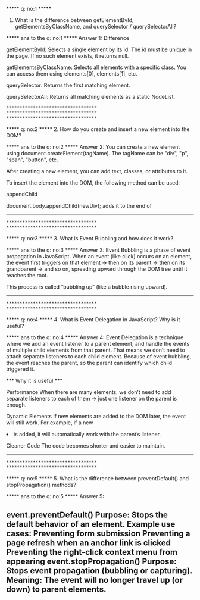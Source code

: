 
***** q: no:1 *****
1. What is the difference between getElementById, getElementsByClassName, and querySelector / querySelectorAll?

***** ans to the q: no:1 *****
Answer 1: Difference

getElementById: Selects a single element by its id. The id must be unique in the page. If no such element exists, it returns null.

getElementsByClassName: Selects all elements with a specific class. You can access them using elements[0], elements[1], etc.

querySelector: Returns the first matching element.

querySelectorAll: Returns all matching elements as a static NodeList.







    **********************************
    **********************************
    **********************************







***** q: no:2 *****
2. How do you create and insert a new element into the DOM?

***** ans to the q: no:2 *****
Answer 2:
You can create a new element using document.createElement(tagName).
The tagName can be "div", "p", "span", "button", etc.

After creating a new element, you can add text, classes, or attributes to it.

To insert the element into the DOM, the following method can be used:

appendChild

document.body.appendChild(newDiv); adds it to the end of <body>






**********************************
    **********************************
    **********************************






***** q: no:3 *****
3. What is Event Bubbling and how does it work?

***** ans to the q: no:3 *****
Answer 3:
Event Bubbling is a phase of event propagation in JavaScript.
When an event (like click) occurs on an element, the event first triggers on that element → then on its parent → then on its grandparent → and so on, spreading upward through the DOM tree until it reaches the root.

This process is called “bubbling up” (like a bubble rising upward).





**********************************
    **********************************
    **********************************






***** q: no:4 *****
4. What is Event Delegation in JavaScript? Why is it useful?

***** ans to the q: no:4 *****
Answer 4:
Event Delegation is a technique where we add an event listener to a parent element, and handle the events of multiple child elements from that parent.
That means we don’t need to attach separate listeners to each child element.
Because of event bubbling, the event reaches the parent, so the parent can identify which child triggered it.

*** Why it is useful ***

Performance
When there are many elements, we don’t need to add separate listeners to each of them → just one listener on the parent is enough.

Dynamic Elements
If new elements are added to the DOM later, the event will still work.
For example, if a new <li> is added, it will automatically work with the parent’s listener.

Cleaner Code
The code becomes shorter and easier to maintain.






**********************************
    **********************************
    **********************************





***** q: no:5 *****
5. What is the difference between preventDefault() and stopPropagation() methods?

***** ans to the q: no:5 *****
Answer 5:

event.preventDefault()
Purpose: Stops the default behavior of an element.
Example use cases:
Preventing form submission
Preventing a page refresh when an anchor link is clicked
Preventing the right-click context menu from appearing
event.stopPropagation()
Purpose: Stops event propagation (bubbling or capturing).
Meaning: The event will no longer travel up (or down) to parent elements.
---

